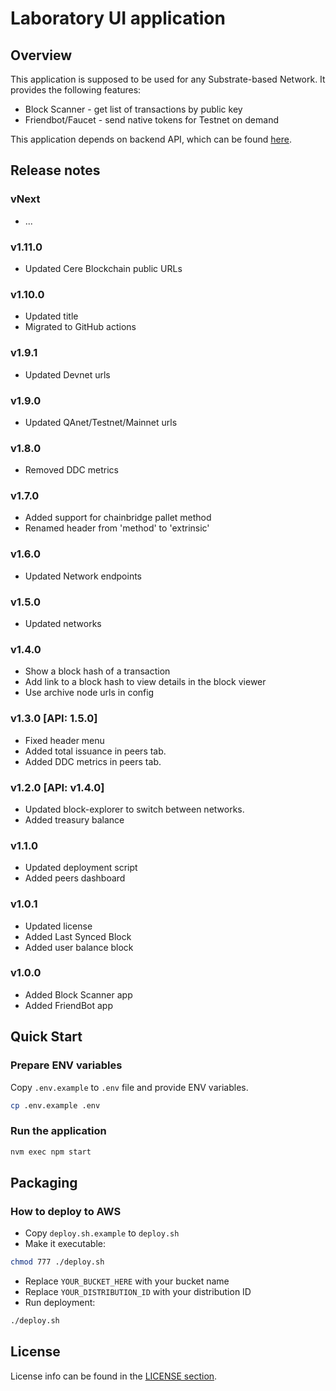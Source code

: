# Laboratory UI application

## Overview
This application is supposed to be used for any Substrate-based Network. 
It provides the following features:
- Block Scanner - get list of transactions by public key
- Friendbot/Faucet - send native tokens for Testnet on demand

This application depends on backend API, which can be found [here](https://github.com/Cerebellum-Network/laboratory-api).

## Release notes

### vNext
* ...

### v1.11.0
* Updated Cere Blockchain public URLs

### v1.10.0
* Updated title
* Migrated to GitHub actions

### v1.9.1
* Updated Devnet urls

### v1.9.0
* Updated QAnet/Testnet/Mainnet urls

### v1.8.0
* Removed DDC metrics

### v1.7.0
* Added support for chainbridge pallet method
* Renamed header from 'method' to 'extrinsic'

### v1.6.0
* Updated Network endpoints

### v1.5.0
* Updated networks

### v1.4.0
* Show a block hash of a transaction
* Add link to a block hash to view details in the block viewer
* Use archive node urls in config

### v1.3.0 [API: 1.5.0]
* Fixed header menu
* Added total issuance in peers tab.
* Added DDC metrics in peers tab.

### v1.2.0 [API: v1.4.0]
* Updated block-explorer to switch between networks.
* Added treasury balance

### v1.1.0
* Updated deployment script
* Added peers dashboard

### v1.0.1
* Updated license
* Added Last Synced Block
* Added user balance block

### v1.0.0
* Added Block Scanner app
* Added FriendBot app

## Quick Start
### Prepare ENV variables

Copy `.env.example` to `.env` file and provide ENV variables.
```bash
cp .env.example .env
```
### Run the application
```bash
nvm exec npm start
```
## Packaging
### How to deploy to AWS
* Copy `deploy.sh.example` to `deploy.sh`
* Make it executable:
```bash
chmod 777 ./deploy.sh
```
* Replace `YOUR_BUCKET_HERE` with your bucket name
* Replace `YOUR_DISTRIBUTION_ID` with your distribution ID
* Run deployment: 
```bash
./deploy.sh
```

## License 
License info can be found in the [LICENSE section](./LICENSE.md).

